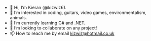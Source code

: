 - 👋 Hi, I’m Kieran (@kizwiz6).
- 👀 I’m interested in coding, guitars, video games, environmentalism, animals. 
- 🌱 I’m currently learning C# and .NET.
- 💞️ I’m looking to collaborate on any project!
- 📫 How to reach me by email kizwiz@hotmail.co.uk

<!---
kizwiz6/kizwiz6 is a ✨ special ✨ repository because its `README.md` (this file) appears on your GitHub profile.
You can click the Preview link to take a look at your changes.
--->
